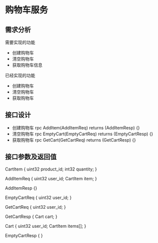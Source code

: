 # 购物车服务

## 需求分析

需要实现的功能

- 创建购物车
- 清空购物车
- 获取购物车信息

已经实现的功能

- 创建购物车
- 清空购物车
- 获取购物车

## 接口设计

- 创建购物车    rpc AddItem(AddItemReq) returns (AddItemResp) {}
- 清空购物车    rpc EmptyCart(EmptyCartReq) returns (EmptyCartResp) {}
- 获取购物车    rpc GetCart(GetCartReq) returns (GetCartResp) {}

## 接口参数及返回值

CartItem {
  uint32 product_id;
  int32  quantity;
}

AddItemReq {
  uint32 user_id;
  CartItem item;
}

AddItemResp {}

EmptyCartReq {
  uint32 user_id;
}

GetCartReq {
  uint32 user_id;
}

GetCartResp {
  Cart cart;
}

Cart {
  uint32 user_id;
  CartItem items[];
}

EmptyCartResp {
}